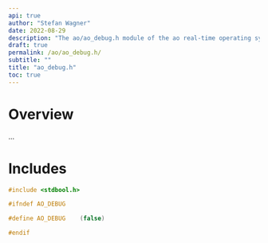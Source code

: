 ```yaml
---
api: true
author: "Stefan Wagner"
date: 2022-08-29
description: "The ao/ao_debug.h module of the ao real-time operating system."
draft: true
permalink: /ao/ao_debug.h/ 
subtitle: ""
title: "ao_debug.h"
toc: true
---
```


# Overview

...

# Includes

```c
#include <stdbool.h>

#ifndef AO_DEBUG

#define AO_DEBUG    (false)

#endif

```

